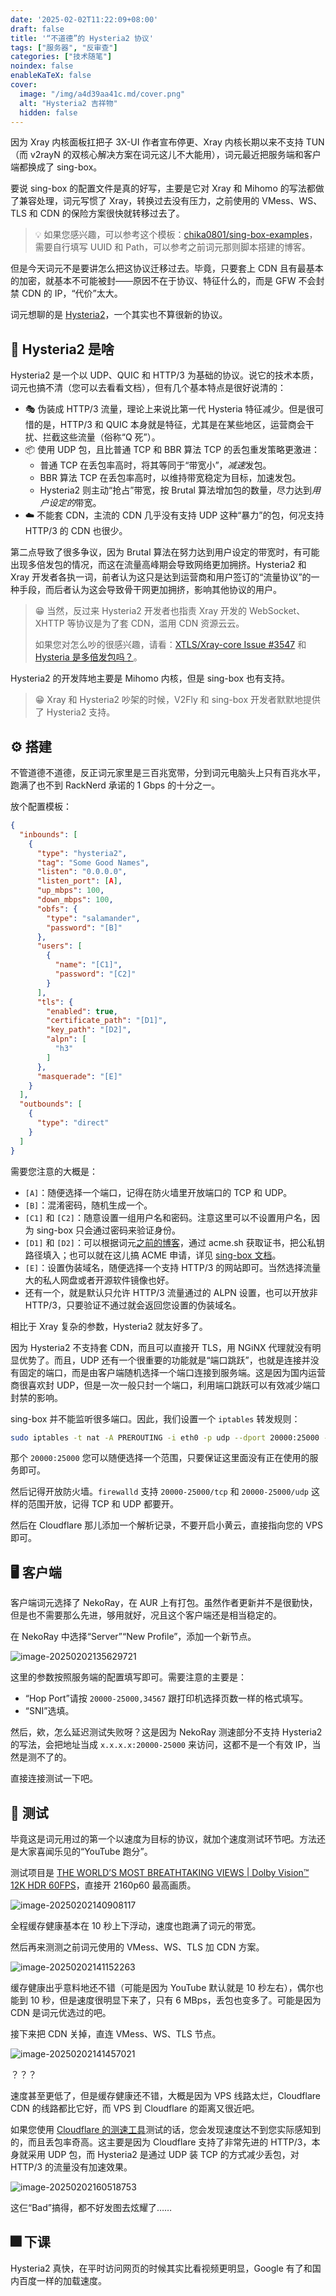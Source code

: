 ```yaml
---
date: '2025-02-02T11:22:09+08:00'
draft: false
title: '“不道德”的 Hysteria2 协议'
tags: ["服务器", "反审查"]
categories: ["技术随笔"]
noindex: false
enableKaTeX: false
cover:
  image: "/img/a4d39aa41c.md/cover.png"
  alt: "Hysteria2 吉祥物"
  hidden: false
---
```


因为 Xray 内核面板扛把子 3X-UI 作者宣布停更、Xray 内核长期以来不支持 TUN（而 v2rayN 的双核心解决方案在词元这儿不大能用），词元最近把服务端和客户端都换成了 sing-box。

要说 sing-box 的配置文件是真的好写，主要是它对 Xray 和 Mihomo 的写法都做了兼容处理，词元写惯了 Xray，转换过去没有压力，之前使用的 VMess、WS、TLS 和 CDN 的保险方案很快就转移过去了。

> 💡 如果您感兴趣，可以参考这个模板：[chika0801/sing-box-examples](https://github.com/chika0801/sing-box-examples/tree/main/VMess-WebSocket-TLS)，需要自行填写 UUID 和 Path，可以参考之前词元那则脚本搭建的博客。

但是今天词元不是要讲怎么把这协议迁移过去。毕竟，只要套上 CDN 且有最基本的加密，就基本不可能被封——原因不在于协议、特征什么的，而是 GFW 不会封禁 CDN 的 IP，“代价”太大。

词元想聊的是 [Hysteria2](https://v2.hysteria.network/)，一个其实也不算很新的协议。

## 🤬 Hysteria2 是啥

Hysteria2 是一个以 UDP、QUIC 和 HTTP/3 为基础的协议。说它的技术本质，词元也搞不清（您可以去看看文档），但有几个基本特点是很好说清的：

- 🎭 伪装成 HTTP/3 流量，理论上来说比第一代 Hysteria 特征减少。但是很可惜的是，HTTP/3 和 QUIC 本身就是特征，尤其是在某些地区，运营商会干扰、拦截这些流量（俗称“Q 死”）。
- 📦 使用 UDP 包，且比普通 TCP 和 BBR 算法 TCP 的丢包重发策略更激进：
  - 普通 TCP 在丢包率高时，将其等同于“带宽小”，*减速*发包。
  - BBR 算法 TCP 在丢包率高时，以维持带宽稳定为目标，加速发包。
  - Hysteria2 则主动“抢占”带宽，按 Brutal 算法增加包的数量，尽力达到*用户设定的*带宽。
- ☁️ 不能套 CDN，主流的 CDN 几乎没有支持 UDP 这种“暴力”的包，何况支持 HTTP/3 的 CDN 也很少。

第二点导致了很多争议，因为 Brutal 算法在努力达到用户设定的带宽时，有可能出现多倍发包的情况，而这在流量高峰期会导致网络更加拥挤。Hysteria2 和 Xray 开发者各执一词，前者认为这只是达到运营商和用户签订的“流量协议”的一种手段，而后者认为这会导致骨干网更加拥挤，影响其他协议的用户。

> 😁 当然，反过来 Hysteria2 开发者也指责 Xray 开发的 WebSocket、XHTTP 等协议是为了套 CDN，滥用 CDN 资源云云。
>
> 如果您对怎么吵的很感兴趣，请看：[XTLS/Xray-core Issue #3547](https://github.com/XTLS/Xray-core/issues/3547) 和[Hysteria 是多倍发包吗？](https://v2.hysteria.network/zh/docs/misc/Hysteria-Brutal/)。

Hysteria2 的开发阵地主要是 Mihomo 内核，但是 sing-box 也有支持。

> 😁 Xray 和 Hysteria2 吵架的时候，V2Fly 和 sing-box 开发者默默地提供了 Hysteria2 支持。

## ⚙️ 搭建

不管道德不道德，反正词元家里是三百兆宽带，分到词元电脑头上只有百兆水平，跑满了也不到 RackNerd 承诺的 1 Gbps 的十分之一。

放个配置模板：

```json
{
  "inbounds": [
    {
      "type": "hysteria2",
      "tag": "Some Good Names",
      "listen": "0.0.0.0",
      "listen_port": [A],
      "up_mbps": 100,
      "down_mbps": 100,
      "obfs": {
        "type": "salamander",
        "password": "[B]"
      },
      "users": [
        {
          "name": "[C1]",
          "password": "[C2]"
        }
      ],
      "tls": {
        "enabled": true,
        "certificate_path": "[D1]",
        "key_path": "[D2]",
        "alpn": [
          "h3"
        ]
      },
      "masquerade": "[E]"
    }
  ],
  "outbounds": [
    {
      "type": "direct"
    }
  ]
}

```

需要您注意的大概是：

- `[A]`：随便选择一个端口，记得在防火墙里开放端口的 TCP 和 UDP。
- `[B]`：混淆密码，随机生成一个。
- `[C1]` 和 `[C2]`：随意设置一组用户名和密码。注意这里可以不设置用户名，因为 sing-box 只会通过密码来验证身份。
- `[D1]` 和 `[D2]`：可以根据词元[之前的博客](https://hi.bug-barrel.top/posts/0f3b05da2b/)，通过 acme.sh 获取证书，把公私钥路径填入；也可以就在这儿搞 ACME 申请，详见 [sing-box 文档](https://sing-box.sagernet.org/configuration/shared/tls/)。
- `[E]`：设置伪装域名，随便选择一个支持 HTTP/3 的网站即可。当然选择流量大的私人网盘或者开源软件镜像也好。
- 还有一个，就是默认只允许 HTTP/3 流量通过的 ALPN 设置，也可以开放非 HTTP/3，只要验证不通过就会返回您设置的伪装域名。

相比于 Xray 复杂的参数，Hysteria2 就友好多了。

因为 Hysteria2 不支持套 CDN，而且可以直接开 TLS，用 NGiNX 代理就没有明显优势了。而且，UDP 还有一个很重要的功能就是“端口跳跃”，也就是连接并没有固定的端口，而是由客户端随机选择一个端口连接到服务端。这是因为国内运营商很喜欢封 UDP，但是一次一般只封一个端口，利用端口跳跃可以有效减少端口封禁的影响。

sing-box 并不能监听很多端口。因此，我们设置一个 `iptables` 转发规则：

```bash
sudo iptables -t nat -A PREROUTING -i eth0 -p udp --dport 20000:25000 -j REDIRECT --to-ports [A]
```

那个 `20000:25000` 您可以随便选择一个范围，只要保证这里面没有正在使用的服务即可。

然后记得开放防火墙。`firewalld` 支持 `20000-25000/tcp` 和 `20000-25000/udp` 这样的范围开放，记得 TCP 和 UDP 都要开。

然后在 Cloudflare 那儿添加一个解析记录，不要开启小黄云，直接指向您的 VPS 即可。

## 🖥 客户端

客户端词元选择了 NekoRay，在 AUR 上有打包。虽然作者更新并不是很勤快，但是也不需要那么先进，够用就好，况且这个客户端还是相当稳定的。

在 NekoRay 中选择“Server”“New Profile”，添加一个新节点。

![image-20250202135629721](/img/a4d39aa41c.md/image-20250202135629721.png)

这里的参数按照服务端的配置填写即可。需要注意的主要是：

- “Hop Port”请按 `20000-25000,34567` 跟打印机选择页数一样的格式填写。
- “SNI”选填。

然后，欸，怎么延迟测试失败呀？这是因为 NekoRay 测速部分不支持 Hysteria2 的写法，会把地址当成 `x.x.x.x:20000-25000` 来访问，这都不是一个有效 IP，当然是测不了的。

直接连接测试一下吧。

## 🎯 测试

毕竟这是词元用过的第一个以速度为目标的协议，就加个速度测试环节吧。方法还是大家喜闻乐见的“YouTube 跑分”。

测试项目是 [THE WORLD’S MOST BREATHTAKING VIEWS | Dolby Vision™ 12K HDR 60FPS](https://www.youtube.com/watch?v=XDhzbwtXGFM)，直接开 2160p60 最高画质。

![image-20250202140908117](/img/a4d39aa41c.md/image-20250202140908117.png)

全程缓存健康基本在 10 秒上下浮动，速度也跑满了词元的带宽。

然后再来测测之前词元使用的 VMess、WS、TLS 加 CDN 方案。

![image-20250202141152263](/img/a4d39aa41c.md/image-20250202141152263.png)

缓存健康出乎意料地还不错（可能是因为 YouTube 默认就是 10 秒左右），偶尔也能到 10 秒，但是速度很明显下来了，只有 6 MBps，丢包也变多了。可能是因为 CDN 是词元优选过的吧。

接下来把 CDN 关掉，直连 VMess、WS、TLS 节点。

![image-20250202141457021](/img/a4d39aa41c.md/image-20250202141457021.png)

？？？

速度甚至更低了，但是缓存健康还不错，大概是因为 VPS 线路太烂，Cloudflare CDN 的线路都比它好，而 VPS 到 Cloudflare 的距离又很近吧。

如果您使用 [Cloudflare 的测速工具](https://speed.cloudflare.com/)测试的话，您会发现速度达不到您实际感知到的，而且丢包率奇高。这主要是因为 Cloudflare 支持了非常先进的 HTTP/3，本身就采用 UDP 包，而 Hysteria2 是通过 UDP 装 TCP 的方式减少丢包，对 HTTP/3 的流量没有加速效果。

![image-20250202160518753](/img/a4d39aa41c.md/image-20250202160518753.png)

这仨“Bad”搞得，都不好发图去炫耀了……

## 🎆 下课

Hysteria2 真快，在平时访问网页的时候其实比看视频更明显，Google 有了和国内百度一样的加载速度。
